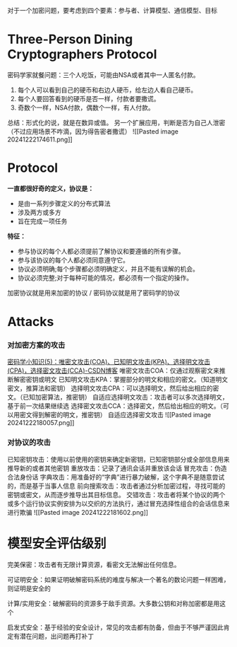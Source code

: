 对于一个加密问题，要考虑到四个要素：参与者、计算模型、通信模型、目标

# Three-Person Dining Cryptographers Protocol
密码学家就餐问题：三个人吃饭，可能由NSA或者其中一人匿名付款。

1. 每个人可以看到自己的硬币和右边人硬币，给左边人看自己硬币。
2. 每个人要回答看到的硬币是否一样，付款者要撒谎。
3. 奇数个一样，NSA付款，偶数个一样，有人付款。

总结：形式化的说，就是在数异或值。
另一个扩展应用，判断是否为自己人泄密（不过应用场景不咋滴，因为得告密者撒谎）
![[Pasted image 20241222174611.png]]

# Protocol
**一直都很好奇的定义，协议是：**
+ 是由一系列步骤定义的分布式算法
+ 涉及两方或多方 
+ 旨在完成一项任务

**特征：**
+ 参与协议的每个人都必须提前了解协议和要遵循的所有步骤。
+ 参与该协议的每个人都必须同意遵守它。
+ 协议必须明确;每个步骤都必须明确定义，并且不能有误解的机会。
+ 协议必须完整;对于每种可能的情况，都必须有一个指定的操作。

加密协议就是用来加密的协议 / 密码协议就是用了密码学的协议


# Attacks
### 对加密方案的攻击 
[密码学小知识(5)：唯密文攻击(COA)、已知明文攻击(KPA)、选择明文攻击(CPA)，选择密文攻击(CCA)-CSDN博客](https://blog.csdn.net/A33280000f/article/details/118304531)
唯密文攻击COA：仅通过观察密文来推断解密密钥或明文
已知明文攻击KPA：掌握部分的明文和相应的密文。（知道明文密文，推算法和密钥）
选择明文攻击CPA：可以选择明文，然后给出相应的密文。（已知加密算法，推密钥）
自适应选择明文攻击：攻击者可以多次选择明文，基于前一次结果继续选
选择密文攻击CCA：选择密文，然后给出相应的明文。（可以用密文得到解密的明文，推密钥）
自适应选择密文攻击
![[Pasted image 20241222180057.png]]
### 对协议的攻击

已知密钥攻击：使用以前使用的密钥来确定新密钥，已知密钥部分或全部信息用来推导新的或者其他密钥
重放攻击：记录了通讯会话并重放该会话
冒充攻击：伪造合法身份话
字典攻击：用准备好的“字典”进行暴力破解，这个字典不是随意尝试的，而是基于当事人信息
前向搜索攻击：攻击者通过分析加密过程，寻找可能的密钥或密文，从而逐步推导出其目标信息。
交错攻击：攻击者将某个协议的两个或多个运行协议实例安排为以交织的方法执行，通过冒充选择性组合的会话信息来进行欺骗
![[Pasted image 20241222181602.png]]


# 模型安全评估级别
完美保密：攻击者有无限计算资源，看密文无法解出任何信息。

可证明安全：如果证明破解密码系统的难度与解决一个著名的数论问题一样困难，则证明是安全的

计算/实用安全：破解密码的资源多于敌手资源。大多数公钥和对称加密都是用这个

启发式安全：基于经验的安全设计，常见的攻击都有防备，但由于不够严谨因此肯定有潜在问题，出问题再打补丁